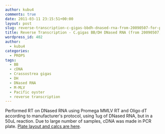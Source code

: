 ```yaml
---
author: kubu4
comments: true
date: 2011-03-11 23:15:51+00:00
layout: post
slug: reverse-transcription-c-gigas-bbdh-dnased-rna-from-20090507-for-props
title: Reverse Transcription - C.gigas BB/DH DNased RNA (from 20090507) for PROPS
wordpress_id: 402
author:
  - kubu4
categories:
  - PROPS
tags:
  - BB
  - cDNA
  - Crassostrea gigas
  - DH
  - DNased RNA
  - M-MLV
  - Pacific oyster
  - reverse transcription
---
```


Performed RT on DNased RNA using Promega MMLV RT and Oligo dT according to manufacturer's protocol, using 1ug of DNased RNA, but in a 50uL reaction. Due to large number of samples, cDNA was made in PCR plate. [Plate layout and calcs are here](httpss://spreadsheets3.google.com/ccc?key=tnCFOYm03SNc053JcCp75EQ&authkey=CKbw8YYG#gid=0).
